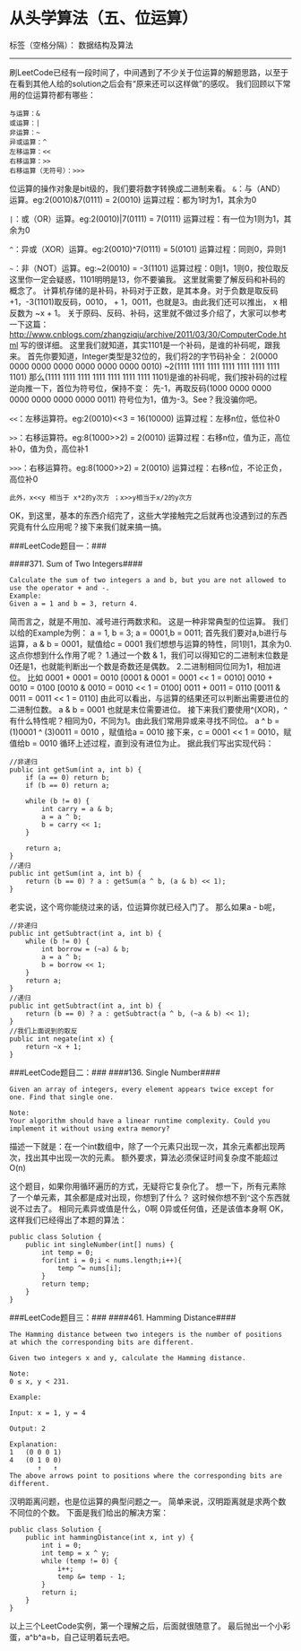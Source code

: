 # 从头学算法（五、位运算）

标签（空格分隔）： 数据结构及算法

---

刷LeetCode已经有一段时间了，中间遇到了不少关于位运算的解题思路，以至于在看到其他人给的solution之后会有“原来还可以这样做”的感叹。
我们回顾以下常用的位运算符都有哪些：

    与运算：&
    或运算：|
    非运算：~
    异或运算：^
    左移运算：<<
    右移运算：>>
    右移运算（无符号）：>>>
位运算的操作对象是bit级的，我们要将数字转换成二进制来看。
`&`：与（AND）运算。eg:2(0010)&7(0111) = 2(0010)
运算过程：都为1时为1，其余为0

`|`：或（OR）运算。eg:2(0010)|7(0111) = 7(0111)
运算过程：有一位为1则为1，其余为0

`^`：异或（XOR）运算。eg:2(0010)^7(0111) = 5(0101)
运算过程：同则0，异则1

`~`：非（NOT）运算。eg:~2(0010) = -3(1101)
运算过程：0则1，1则0，按位取反
这里你一定会疑惑，1101明明是13，你不要骗我。
这里就需要了解反码和补码的概念了。
计算机存储的是补码，补码对于正数，是其本身。对于负数是取反码+1，-3(1101)取反码，0010， + 1，0011，也就是3。由此我们还可以推出， x 相反数为 ~x + 1。
关于原码、反码、补码，这里就不做过多介绍了，大家可以参考一下这篇：http://www.cnblogs.com/zhangziqiu/archive/2011/03/30/ComputerCode.html   写的很详细。
这里我们就知道，其实1101是一个补码，是谁的补码呢，跟我来。
首先你要知道，Integer类型是32位的，我们将2的字节码补全：
2(0000 0000 0000 0000 0000 0000 0000 0010)
~2(1111 1111 1111 1111 1111 1111 1111 1101)
那么(1111 1111 1111 1111 1111 1111 1111 1101)是谁的补码呢，我们按补码的过程逆向推一下，首位为符号位，保持不变：
先-1，再取反码(1000 0000 0000 0000 0000 0000 0000 0011)
符号位为1，值为-3。See？我没骗你吧。

`<<`：左移运算符。eg:2(0010)<<3 = 16(10000) 
运算过程：左移n位，低位补0

`>>`：右移运算符。eg:8(1000>>2) = 2(0010)
运算过程：右移n位，值为正，高位补0，值为负，高位补1

`>>>`：右移运算符。eg:8(1000>>2) = 2(0010)
运算过程：右移n位，不论正负，高位补0

    此外，x<<y 相当于 x*2的y次方 ；x>>y相当于x/2的y次方

OK，到这里，基本的东西介绍完了，这些大学接触完之后就再也没遇到过的东西究竟有什么应用呢？接下来我们就来搞一搞。

###LeetCode题目一：###

####371. Sum of Two Integers####
```
Calculate the sum of two integers a and b, but you are not allowed to use the operator + and -.
Example:
Given a = 1 and b = 3, return 4.
```
简而言之，就是不用加、减号进行两数求和。
这是一种非常典型的位运算。
我们以给的Example为例：
a = 1, b = 3;
a = 0001,b = 0011;
首先我们要对a,b进行与运算，a & b = 0001，赋值给c = 0001
我们想想与运算的特性，同1则1，其余为0.
这点你想到什么作用了呢？
1.通过一个数 & 1，我们可以得知它的二进制末位数是0还是1，也就能判断出一个数是奇数还是偶数。
2.二进制相同位同为1，相加进位。
比如 0001 + 0001 = 0010  [0001 & 0001 = 0001 << 1 = 0010]
0010 + 0010 = 0100       [0010 & 0010 = 0010 << 1 = 0100]
0011 + 0011 = 0110       [0011 & 0011 = 0011 << 1 = 0110] 
由此可以看出，与运算的结果还可以判断出需要进位的二进制位数。
a & b = 0001 也就是末位需要进位。
接下来我们要使用^(XOR)，^有什么特性呢？相同为0，不同为1。由此我们常用异或来寻找不同位。
a ^ b = (1)0001 ^ (3)0011 = 0010 ，赋值给a = 0010
接下来，c = 0001 << 1 = 0010，赋值给b = 0010
循环上述过程，直到没有进位为止。
据此我们写出实现代码：
```
//非递归
public int getSum(int a, int b) {
	if (a == 0) return b;
	if (b == 0) return a;

	while (b != 0) {
		int carry = a & b;
		a = a ^ b;
		b = carry << 1;
	}
	
	return a;
}
//递归
public int getSum(int a, int b) {
	return (b == 0) ? a : getSum(a ^ b, (a & b) << 1);
}
```
老实说，这个弯你能绕过来的话，位运算你就已经入门了。
那么如果a - b呢，
```
//非递归
public int getSubtract(int a, int b) {
	while (b != 0) {
		int borrow = (~a) & b;
		a = a ^ b;
		b = borrow << 1;
	}
	return a;
}
//递归
public int getSubtract(int a, int b) {
	return (b == 0) ? a : getSubtract(a ^ b, (~a & b) << 1);
}
//我们上面说到的取反
public int negate(int x) {
	return ~x + 1;
}
```
###LeetCode题目二：###
####136. Single Number####
```
Given an array of integers, every element appears twice except for one. Find that single one.

Note:
Your algorithm should have a linear runtime complexity. Could you implement it without using extra memory?
```
描述一下就是：在一个int数组中，除了一个元素只出现一次，其余元素都出现两次，找出其中出现一次的元素。
额外要求，算法必须保证时间复杂度不能超过O(n)

这个题目，如果你用循环遍历的方式，无疑将它复杂化了。
想一下，所有元素除了一个单元素，其余都是成对出现，你想到了什么？
这时候你想不到`^`这个东西就说不过去了。
相同元素异或值是什么，0啊
0异或任何值，还是该值本身啊
OK，这样我们已经得出了本题的算法：
```
public class Solution {
    public int singleNumber(int[] nums) {
        int temp = 0;
        for(int i = 0;i < nums.length;i++){
            temp ^= nums[i];
        }
        return temp;
    }
}
```
###LeetCode题目三：###
####461. Hamming Distance####
```
The Hamming distance between two integers is the number of positions at which the corresponding bits are different.

Given two integers x and y, calculate the Hamming distance.

Note:
0 ≤ x, y < 231.

Example:

Input: x = 1, y = 4

Output: 2

Explanation:
1   (0 0 0 1)
4   (0 1 0 0)
       ↑   ↑
The above arrows point to positions where the corresponding bits are different.
```
汉明距离问题，也是位运算的典型问题之一。
简单来说，汉明距离就是求两个数不同位的个数。
下面是我们给出的解决方案：
```
public class Solution {
    public int hammingDistance(int x, int y) {
        int i = 0;
        int temp = x ^ y;
        while (temp != 0) {
            i++;
            temp &= temp - 1;
        }
        return i;
    }
}
```
以上三个LeetCode实例，第一个理解之后，后面就很随意了。
最后抛出一个小彩蛋，a^b^a=b，自己证明着玩去吧。












